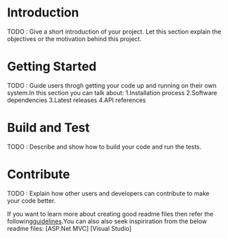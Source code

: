 # Introduction
TODO : Give a short introduction of your project. Let this section explain the objectives or the motivation behind this project.

# Getting Started
TODO : Guide users throgh getting your code up and running on their own system.In this section you can talk about:
1.Installation process
2.Software dependencies
3.Latest releases
4.API references

# Build and Test
TODO : Describe and show how to build your code and run the tests.

# Contribute
TODO : Explain how other users and developers can contribute to make your code better.

If you want to learn more about creating good readme files then refer the following[guidelines](https://www.visualstudio.com/en-us/docs/git/create-a-readme).You can also also seek inspiriration from the below readme files:
[ASP.Net MVC] 
[Visual Studio]
